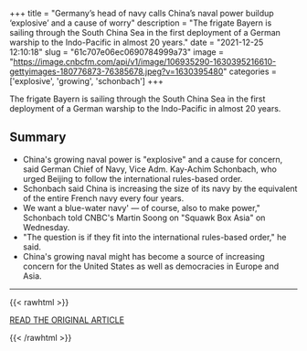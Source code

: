 +++
title = "Germany’s head of navy calls China’s naval power buildup ‘explosive’ and a cause of worry"
description = "The frigate Bayern is sailing through the South China Sea in the first deployment of a German warship to the Indo-Pacific in almost 20 years."
date = "2021-12-25 12:10:18"
slug = "61c707e06ec0690784999a73"
image = "https://image.cnbcfm.com/api/v1/image/106935290-1630395216610-gettyimages-180776873-76385678.jpeg?v=1630395480"
categories = ['explosive', 'growing', 'schonbach']
+++

The frigate Bayern is sailing through the South China Sea in the first deployment of a German warship to the Indo-Pacific in almost 20 years.

## Summary

- China's growing naval power is "explosive" and a cause for concern, said German Chief of Navy, Vice Adm. Kay-Achim Schonbach, who urged Beijing to follow the international rules-based order.
- Schonbach said China is increasing the size of its navy by the equivalent of the entire French navy every four years.
- We want a blue-water navy' — of course, also to make power," Schonbach told CNBC's Martin Soong on "Squawk Box Asia" on Wednesday.
- "The question is if they fit into the international rules-based order," he said.
- China's growing naval might has become a source of increasing concern for the United States as well as democracies in Europe and Asia.

---

{{< rawhtml >}}
  <p class="article-category">
    <a target="_blank" href="https://www.cnbc.com/2021/12/22/germanys-vice-adm-kay-achim-schonbach-on-chinas-naval-buildup.html">READ THE ORIGINAL ARTICLE</a>
  </p>
{{< /rawhtml >}}

